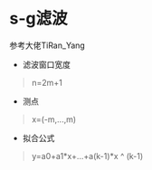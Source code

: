 # s-g滤波
参考大佬TiRan_Yang

* 滤波窗口宽度
>n=2m+1

* 测点
>x=(-m,...,m)

* 拟合公式
 >y=a0+a1*x+...+a(k-1)*x ^ (k-1)

